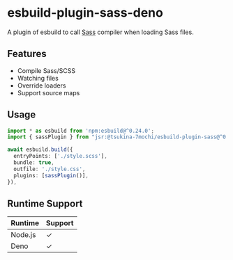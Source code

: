 # esbuild-plugin-sass-deno

A plugin of esbuild to call [Sass](https://sass-lang.com/) compiler when loading Sass files.

## Features

- Compile Sass/SCSS
- Watching files
- Override loaders
- Support source maps

## Usage

```typescript
import * as esbuild from 'npm:esbuild@^0.24.0';
import { sassPlugin } from "jsr:@tsukina-7mochi/esbuild-plugin-sass@^0.1.2";

await esbuild.build({
  entryPoints: ['./style.scss'],
  bundle: true,
  outfile: './style.css',
  plugins: [sassPlugin()],
}),
```

## Runtime Support

| Runtime | Support |
| ------- | ------- |
| Node.js | ✓      |
| Deno    | ✓      |

